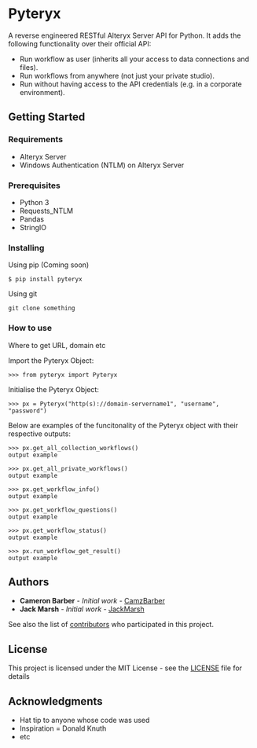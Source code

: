 # Pyteryx

A reverse engineered RESTful Alteryx Server API for Python. It adds the following functionality over their official API:
- Run workflow as user (inherits all your access to data connections and files).
- Run workflows from anywhere (not just your private studio).
- Run without having access to the API credentials (e.g. in a corporate environment).

## Getting Started

### Requirements

- Alteryx Server
- Windows Authentication (NTLM) on Alteryx Server

### Prerequisites

- Python 3
- Requests_NTLM
- Pandas
- StringIO

### Installing

Using pip (Coming soon)

```
$ pip install pyteryx
```

Using git 
```
git clone something
```

### How to use 

Where to get URL, domain etc

Import the Pyteryx Object:
```
>>> from pyteryx import Pyteryx
```
Initialise the Pyteryx Object:
```
>>> px = Pyteryx("http(s)://domain-servername1", "username", "password")
```
Below are examples of the funcitonality of 
the Pyteryx object with their respective outputs:
```
>>> px.get_all_collection_workflows()
output example

>>> px.get_all_private_workflows()
output example

>>> px.get_workflow_info()
output example

>>> px.get_workflow_questions()
output example

>>> px.get_workflow_status()
output example

>>> px.run_workflow_get_result()
output example
```

## Authors

* **Cameron Barber**  - *Initial work* - [CamzBarber](https://github.com/camzbarber)
* **Jack Marsh**      - *Initial work* - [JackMarsh](https://github.com/jackmarsh)

See also the list of [contributors](https://github.com/CamzBarber/Pyteryx/contributors) who participated in this project.

## License

This project is licensed under the MIT License - see the [LICENSE](LICENSE) file for details

## Acknowledgments

* Hat tip to anyone whose code was used
* Inspiration = Donald Knuth
* etc
